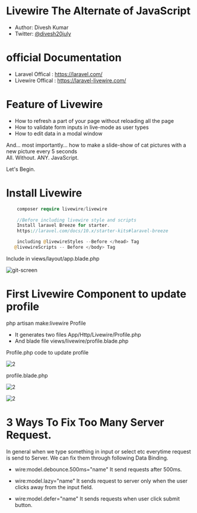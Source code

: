 # Livewire The Alternate of JavaScript

* Author: Divesh Kumar
* Twitter: [@divesh20july](https://twitter.com/divesh20july)

# official Documentation
* Laravel Offical : https://laravel.com/
* Livewire Offical : https://laravel-livewire.com/

# Feature of Livewire
* How to refresh a part of your page without reloading all the page
* How to validate form inputs in live-mode as user types
* How to edit data in a modal window

And... most importantly... how to make a slide-show of cat pictures with a new picture every 5 seconds \
All. Without. ANY. JavaScript.

Let's Begin.

# Install Livewire

```php
    composer require livewire/livewire
    
    //Before including livewire style and scripts
    Install laravel Breeze for starter.
    https://laravel.com/docs/10.x/starter-kits#laravel-breeze

    including @livewireStyles --Before </head> Tag
   @livewireScripts -- Before </body> Tag
```
Include in views/layout/app.blade.php

![git-screen](https://github.com/DiveshR/laravel-livewire-for-beginners/assets/25860707/8284432d-592b-4eae-8d12-27d32d79ed56)

# First Livewire Component to update profile
php artisan make:livewire Profile
* It generates two files App/Http/Livewire/Profile.php
* And blade file views/livewire/profile.blade.php

Profile.php code to update profile

![2](https://github.com/DiveshR/laravel-livewire-for-beginners/assets/25860707/0d1f80a7-16b0-42d7-8f6a-97c2b43079a4)

profile.blade.php


![2](https://github.com/DiveshR/laravel-livewire-for-beginners/assets/25860707/2906929e-e03f-4eb3-8017-e71e0e222c32)

![2](https://github.com/DiveshR/laravel-livewire-for-beginners/assets/25860707/6370aa9c-553b-4fc1-9803-efac8e1aabdd)

# 3 Ways To Fix Too Many Server Request.
 In general when we type something in input or select etc everytime request is send to  Server. We can fix  them through following Data Binding.

 * wire:model.debounce.500ms="name"
 It send requests after 500ms.

 * wire:model.lazy="name"
 It sends request to server only when the user clicks away from the input field.

* wire:model.defer="name"
It sends requests when user click submit button.